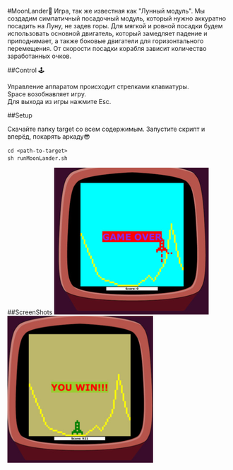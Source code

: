 #MoonLander🚀
Игра, так же известная как "Лунный модуль".
Мы создадим симпатичный посадочный модуль, 
который нужно аккуратно посадить на Луну, не задев горы. 
Для мягкой и ровной посадки будем использовать  основной двигатель, 
который замедляет падение и приподнимает, 
а также боковые двигатели для горизонтального перемещения. 
От скорости посадки корабля зависит количество заработанных очков.

##Control 🕹

Управление аппаратом происходит стрелками клавиатуры.
<br>Space возобнавляет игру.
<br>Для выхода из игры нажмите Esc. 

##Setup

Скачайте папку target со всем содержимым.
Запустите скрипт и вперёд, покарять аркаду😎

`cd <path-to-target>`
<br>
`sh runMoonLander.sh`

##ScreenShots
<img alt="MoonLander" height="332" src="./screenshots/MoonLoander.jpg"/>
<img alt="MoonLander" height="332" src="./screenshots/MoonLander1.jpg"/>

